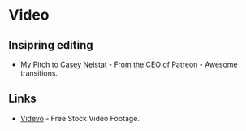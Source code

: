 # Video
## Insipring editing
- [My Pitch to Casey Neistat - From the CEO of Patreon](https://www.youtube.com/watch?v=jAI38B-3Hzc) - Awesome transitions.

## Links
- [Videvo](https://www.videvo.net/) - Free Stock Video Footage.